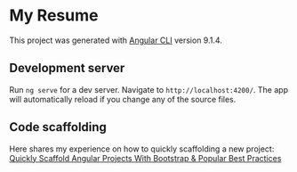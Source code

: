 # My Resume 

This project was generated with [Angular CLI](https://github.com/angular/angular-cli) version 9.1.4.

## Development server

Run `ng serve` for a dev server. Navigate to `http://localhost:4200/`. The app will automatically reload if you change any of the source files.

## Code scaffolding

Here shares my experience on how to quickly scaffolding a new project: [Quickly Scaffold Angular Projects With Bootstrap & Popular Best Practices](https://medium.com/@derek_ji/quickly-scaffold-angular-projects-with-bootstrap-popular-best-practices-645fe08e81b8)
